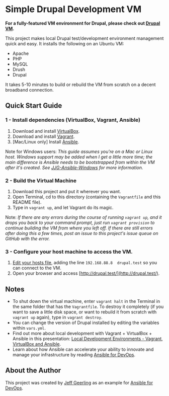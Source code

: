 # Simple Drupal Development VM

**For a fully-featured VM environment for Drupal, please check out [Drupal VM](https://www.drupalvm.com/).**

This project makes local Drupal test/development environment management quick and easy. It installs the following on an Ubuntu VM:

  - Apache
  - PHP
  - MySQL
  - Drush
  - Drupal

It takes 5-10 minutes to build or rebuild the VM from scratch on a decent broadband connection.

## Quick Start Guide

### 1 - Install dependencies (VirtualBox, Vagrant, Ansible)

  1. Download and install [VirtualBox](https://www.virtualbox.org/wiki/Downloads).
  2. Download and install [Vagrant](http://www.vagrantup.com/downloads.html).
  3. [Mac/Linux only] Install [Ansible](https://docs.ansible.com/ansible/latest/installation_guide/intro_installation.html).

Note for Windows users: *This guide assumes you're on a Mac or Linux host. Windows support may be added when I get a little more time; the main difference is Ansible needs to be bootstrapped from within the VM after it's created. See [JJG-Ansible-Windows](https://github.com/geerlingguy/JJG-Ansible-Windows) for more information.*

### 2 - Build the Virtual Machine

  1. Download this project and put it wherever you want.
  2. Open Terminal, cd to this directory (containing the `Vagrantfile` and this README file).
  3. Type in `vagrant up`, and let Vagrant do its magic.

Note: *If there are any errors during the course of running `vagrant up`, and it drops you back to your command prompt, just run `vagrant provision` to continue building the VM from where you left off. If there are still errors after doing this a few times, post an issue to this project's issue queue on GitHub with the error.*

### 3 - Configure your host machine to access the VM.

  1. [Edit your hosts file](http://docs.rackspace.com/support/how-to/modify-your-hosts-file/), adding the line `192.168.88.8  drupal.test` so you can connect to the VM.
  2. Open your browser and access [http://drupal.test/](http://drupal.test/).

## Notes

  - To shut down the virtual machine, enter `vagrant halt` in the Terminal in the same folder that has the `Vagrantfile`. To destroy it completely (if you want to save a little disk space, or want to rebuild it from scratch with `vagrant up` again), type in `vagrant destroy`.
  - You can change the version of Drupal installed by editing the variables within `vars.yml`.
  - Find out more about local development with Vagrant + VirtualBox + Ansible in this presentation: [Local Development Environments - Vagrant, VirtualBox and Ansible](http://www.slideshare.net/geerlingguy/local-development-on-virtual-machines-vagrant-virtualbox-and-ansible).
  - Learn about how Ansible can accelerate your ability to innovate and manage your infrastructure by reading [Ansible for DevOps](https://www.ansiblefordevops.com/).

## About the Author

This project was created by [Jeff Geerling](https://www.jeffgeerling.com/) as an example for [Ansible for DevOps](https://www.ansiblefordevops.com/).
